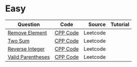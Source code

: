 # Easy
|Question|    Code    |     Source    |Tutorial|
|----------|:-------------:|------:|-----:|
|  [Remove Element](https://leetcode.com/problems/remove-element/)  |  [CPP Code](https://github.com/SwapnanilDhol/Coding-Interview-Challenges/blob/master/CPP/Easy/Remove-Element.cpp) |Leetcode||
|[Two Sum](https://leetcode.com/problems/two-sum/)|[CPP Code](https://github.com/SwapnanilDhol/Coding-Interview-Challenges/blob/master/CPP/Easy/Two-Sum.cpp)|Leetcode||
|[Reverse Integer](https://leetcode.com/problems/reverse-integer/)|[CPP Code](https://github.com/SwapnanilDhol/Coding-Interview-Challenges/blob/master/CPP/Easy/Reverse-Integer.cpp)|Leetcode||
|[Valid Parentheses](https://leetcode.com/problems/valid=parentheses/)|[CPP Code](https://github.com/SwapnanilDhol/Coding-Interview-Challenges/blob/master/CPP/Easy/Valid-Parentheses.cpp)|Leetcode||
